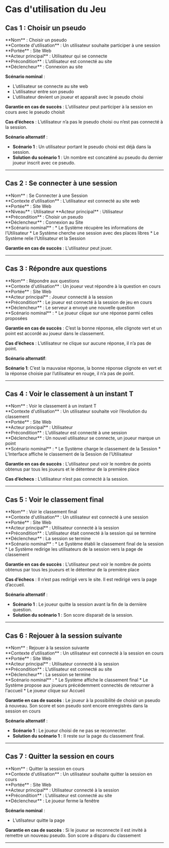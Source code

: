 # Cas d'utilisation du Jeu

## Cas 1 : Choisir un pseudo 

<span>
**Nom** : Choisir un pseudo <br/>
**Contexte d'utilisation** : Un utilisateur souhaite participer à une session <br/>
**Portée** : Site Web <br/>
**Acteur principal** : Utilisateur qui se connecte <br/>
**Précondition** : L’utilisateur est connecté au site <br/>
**Déclencheur** : Connexion au site <br/>

**Scénario nominal** :

* L’utilisateur se connecte au site web
* L’utilisateur entre son pseudo
* L’utilisateur devient un joueur et apparaît avec le pseudo choisi

**Garantie en cas de succès** : L’utilisateur peut participer à la session en cours avec le pseudo choisit

**Cas d’échecs** : L’utilisateur n’a pas le pseudo choisi ou n’est pas connecté à la session.

**Scénario alternatif** : <br/>
* **Scénario 1** : Un utilisateur portant le pseudo choisi est déjà dans la session.<br/>
* **Solution du scénario 1** : Un nombre est concaténé au pseudo du dernier joueur inscrit avec ce pseudo.
</span>

-------------------------------------

## Cas 2 : Se connecter à une session
<span>
**Nom** : Se Connecter à une Session <br/>
**Contexte d'utilisation** : L’utilisateur est connecté au site web<br/>
**Portée** : Site Web <br/>
**Niveau** : Utilisateur
**Acteur principal** : Utilisateur <br/>
**Précondition** : Choisir un pseudo <br/>
**Déclencheur** : Connexion au Site <br/>
**Scénario nominal** :
* Le Système récupère les informations de l’Utilisateur
* Le Système cherche une session avec des places libres
* Le Système relie l’Utilisateur et la Session

**Garantie en cas de succès** : L’utilisateur peut jouer.
</span>

-------------------------------------

## Cas 3 : Répondre aux questions 
<span>
**Nom** : Répondre aux questions <br/>
**Contexte d'utilisation** : Un joueur veut répondre à la question en cours<br/>
**Portée** : Site Web <br/>
**Acteur principal** : Joueur connecté à la session <br/>
**Précondition** : Le joueur est connecté à la session de jeu en cours <br/>
**Déclencheur** : Le serveur a envoyé une nouvelle question <br/>
**Scénario nominal** :
* Le joueur clique sur une réponse parmi celles proposées

**Garantie en cas de succès** : C’est la bonne réponse, elle clignote vert et un point est accordé au joueur dans le classement.

**Cas d’échecs** : L’utilisateur ne clique sur aucune réponse, il n’a pas de point.

**Scénario alternatif**:

**Scénario 1**: C’est la mauvaise réponse, la bonne réponse clignote en vert et la réponse choisie par l’utilisateur en rouge, il n’a pas de point.

</span>

-------------------------------------

## Cas 4 : Voir le classement à un instant T 
<span>
**Nom** : Voir le classement à un instant T <br/>
**Contexte d'utilisation** : Un utilisateur souhaite voir l’évolution du classement <br/>
**Portée** : Site Web <br/>
**Acteur principal** : Utilisateur <br/>
**Précondition** :  L’utilisateur est connecté à une session <br/>
**Déclencheur** : Un nouvel utilisateur se connecte, un joueur marque un point <br/>
**Scénario nominal** :
* Le Système charge le classement de la Session
* L’Interface affiche le classement de la Session de l’Utilisateur

**Garantie en cas de succès** : L’utilisateur peut voir le nombre de points obtenus par tous les joueurs et le détenteur de la première place

**Cas d’échecs** : L’utilisateur n’est pas connecté à la session.

</span>

-------------------------------------

## Cas 5 : Voir le classement final
<span>
**Nom** : Voir le classement final <br/>
**Contexte d'utilisation** : Un utilisateur est connecté à une session<br/>
**Portée** : Site Web <br/>
**Acteur principal** : Utilisateur connecté à la session <br/>
**Précondition** : L’utilisateur était connecté à la session qui se termine <br/>
**Déclencheur** : La session se termine <br/>
**Scénario nominal** :
* Le Système établi le classement final de la session
* Le Système redirige les utilisateurs de la session vers la page de classement

**Garantie en cas de succès** : L’utilisateur peut voir le nombre de points obtenus par tous les joueurs et le détenteur de la première place

**Cas d’échecs** : Il n’est pas redirigé vers le site. Il est redirigé vers la page d’accueil.

**Scénario alternatif** : <br/>
* **Scénario 1** : Le joueur quitte la session avant la fin de la dernière question.<br/>
* **Solution du scénario 1** :  Son score disparait de la session. <br/>
</span>

-------------------------------------

## Cas 6 : Rejouer à la session suivante
<span>
**Nom** : Rejouer à la session suivante <br/>
**Contexte d'utilisation** : Un utilisateur est connecté à la session en cours <br/>
**Portée** : Site Web <br/>
**Acteur principal** : Utilisateur connecté à la session <br/>
**Précondition** : L’utilisateur est connecté au site <br/>
**Déclencheur** : La session se termine <br/>
**Scénario nominal** :
* Le Système affiche le classement final 
* Le Système propose aux joueurs précédemment connectés de retourner à l'accueil
* Le joueur clique sur Accueil

**Garantie en cas de succès** : Le joueur à la possibilité de choisir un pseudo à nouveau. Son score et son pseudo sont encore enregistrés dans la session en cours

**Scénario alternatif** : <br/>
* **Scénario 1** : Le joueur choisi de ne pas se reconnecter.<br/>
* **Solution du scénario 1** :  Il reste sur la page du classement final.
</span>

-------------------------------------

## Cas 7 : Quitter la session en cours
<span>
**Nom** : Quitter la session en cours <br/>
**Contexte d'utilisation** : Un utilisateur souhaite quitter la session en cours<br/>
**Portée** : Site Web <br/>
**Acteur principal** : Utilisateur connecté à la session <br/>
**Précondition** : L’utilisateur est connecté au site<br/>
**Déclencheur** : Le joueur ferme la fenêtre<br/>

**Scénario nominal** :
* L’utilsateur quitte la page

**Garantie en cas de succès** : Si le joueur se reconnecte il est invité à remettre un nouveau pseudo. Son score a disparu du classement
</span>

-------------------------------------
